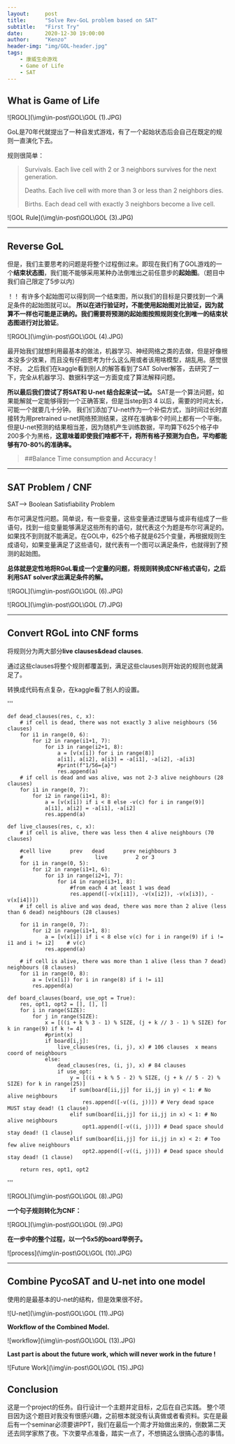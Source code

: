 ```yaml
---
layout:     post
title:      "Solve Rev-GoL problem based on SAT"
subtitle:   "First Try"
date:       2020-12-30 19:00:00
author:     "Kenzo"
header-img: "img/GOL-header.jpg"
tags:
    - 康威生命游戏
    - Game of Life
    - SAT 
---
```


## What is Game of Life

![RGOL](\img\in-post\GOL\GOL (1).JPG)

GoL是70年代就提出了一种自发式游戏，有了一个起始状态后会自己在既定的规则一直演化下去。

规则很简单：

> Survivals. Each live cell with 2 or 3 neighbors survives for the next generation. 
>
> Deaths. Each live cell with more than 3 or less than 2 neighbors dies. 
>
> Births. Each dead cell with exactly 3 neighbors become a live cell. 

![GOL Rule](\img\in-post\GOL\GOL (3).JPG)

---



## Reverse GoL

但是，我们主要思考的问题是将整个过程倒过来。即现在我们有了GOL游戏的一个**结束状态图**，我们能不能够采用某种办法倒堆出之前任意步的**起始图**。（题目中我们自己限定了5步以内）

！！ 有许多个起始图可以得到同一个结束图，所以我们的目标是只要找到一个满足条件的起始图就可以。 **所以在进行验证时，不能使用起始图对比验证，因为就算不一样也可能是正确的。我们需要将预测的起始图按照规则变化到唯一的结束状态图进行对比验证**。

![RGOL](\img\in-post\GOL\GOL (4).JPG)

最开始我们就想利用最基本的做法，机器学习、神经网络之类的去做，但是好像根本没多少效果，而且没有仔细思考为什么这么用或者该用啥模型，胡乱用。感觉很不好。 之后我们在kaggle看到别人的解答看到了SAT Solver解答，去研究了一下，完全从机器学习、数据科学这一方面变成了算法解释问题。

**所以最后我们尝试了将SAT和 U-net 结合起来试一试。** SAT是一个算法问题，如果能解就一定能够得到一个正确答案，但是当step到3 4 以后，需要的时间太长，可能一个就要几十分钟。 我们们添加了U-net作为一个补偿方式，当时间过长时直接转为用pretrained u-net网络预测结果，这样在准确率个时间上都有一个平衡。 但是U-net预测的结果相当差，因为随机产生训练数据，平均算下625个格子中200多个为黑格，**这意味着即使我们啥都不干，将所有格子预测为白色，平均都能够有70-80%的准确率。**

> ##Balance Time consumption  and  Accuracy !



---



## SAT Problem / CNF

SAT--> Boolean Satisfiability Problem 

布尔可满足性问题。简单说，有一些变量，这些变量通过逻辑与或非有组成了一些语句，找到一组变量能够满足这些所有的语句，就代表这个为题是布尔可满足的。如果找不到则就不能满足。在GOL中，625个格子就是625个变量，再根据规则生成语句，如果变量满足了这些语句，就代表有一个图可以满足条件，也就得到了预测的起始图。

**总体就是定性地将RGoL看成一个定量的问题，将规则转换成CNF格式语句，之后利用SAT solver求出满足条件的解。**



![RGOL](\img\in-post\GOL\GOL (6).JPG)



![RGOL](\img\in-post\GOL\GOL (7).JPG)

---



## Convert RGoL into CNF forms

将规则分为两大部分**live clauses&dead clauses**.

通过这些clauses将整个规则都覆盖到，满足这些clauses则开始说的规则也就满足了。

转换成代码有点复杂，在kaggle看了别人的设置。

'''

	def dead_clauses(res, c, x):
	    # if cell is dead, there was not exactly 3 alive neighbours (56 clauses)
	    for i1 in range(0, 6):
	        for i2 in range(i1+1, 7):
	            for i3 in range(i2+1, 8):
	                a = [v(x[i]) for i in range(8)]
	                a[i1], a[i2], a[i3] = -a[i1], -a[i2], -a[i3]
	                #print(f"1/56={a}")
	                res.append(a)
	    # if cell is dead and was alive, was not 2-3 alive neighbours (28 clauses)
	    for i1 in range(0, 7):
	        for i2 in range(i1+1, 8):
	            a = [v(x[i]) if i < 8 else -v(c) for i in range(9)]
	            a[i1], a[i2] = -a[i1], -a[i2]
	            res.append(a)
	
	def live_clauses(res, c, x):
	    # if cell is alive, there was less then 4 alive neighbours (70 clauses)
	    
	    #cell live      prev   dead      prev neighbours 3
	    #                       live         2 or 3
	    for i1 in range(0, 5):
	        for i2 in range(i1+1, 6):
	            for i3 in range(i2+1, 7):
	                for i4 in range(i3+1, 8):
	                    #from each 4 at least 1 was dead
	                    res.append([-v(x[i1]), -v(x[i2]), -v(x[i3]), -v(x[i4])])
	    # if cell is alive and was dead, there was more than 2 alive (less than 6 dead) neighbours (28 clauses)
	    
	    for i1 in range(0, 7):
	        for i2 in range(i1+1, 8):
	            a = [v(x[i]) if i < 8 else v(c) for i in range(9) if i != i1 and i != i2]    # v(c)
	            res.append(a)
	    
	    # if cell is alive, there was more than 1 alive (less than 7 dead) neighbours (8 clauses)
	    for i1 in range(0, 8):
	        a = [v(x[i]) for i in range(8) if i != i1]
	        res.append(a)
	
	def board_clauses(board, use_opt = True):
	    res, opt1, opt2 = [], [], []
	    for i in range(SIZE):
	        for j in range(SIZE):
	            x = [((i + k % 3 - 1) % SIZE, (j + k // 3 - 1) % SIZE) for k in range(9) if k != 4]
	            #print(x)
	            if board[i,j]:
	                live_clauses(res, (i, j), x) # 106 clauses  x means coord of neighbours
	            else:
	                dead_clauses(res, (i, j), x) # 84 clauses
	                if use_opt:
	                    y = [((i + k % 5 - 2) % SIZE, (j + k // 5 - 2) % SIZE) for k in range(25)]
	                    if sum(board[ii,jj] for ii,jj in y) < 1: # No alive neighbours
	                        res.append([-v((i, j))]) # Very dead space MUST stay dead! (1 clause)
	                    elif sum(board[ii,jj] for ii,jj in x) < 1: # No alive neighbours
	                        opt1.append([-v((i, j))]) # Dead space should stay dead! (1 clause)
	                    elif sum(board[ii,jj] for ii,jj in x) < 2: # Too few alive neighbours
	                        opt2.append([-v((i, j))]) # Dead space should stay dead! (1 clause)
	           
	    return res, opt1, opt2
'''

![RGOL](\img\in-post\GOL\GOL (8).JPG)



**一个句子规则转化为CNF：**

![RGOL](\img\in-post\GOL\GOL (9).JPG)



**在一步中的整个过程，以一个5x5的board举例子。**

![process](\img\in-post\GOL\GOL (10).JPG)





---



## Combine PycoSAT and U-net into one model

使用的是最基本的U-net的结构，但是效果很不好。

![U-net](\img\in-post\GOL\GOL (11).JPG)



**Workflow of the Combined Model.**

![workflow](\img\in-post\GOL\GOL (13).JPG)



**Last part is about the future work, which will never work in the future !**

![Future Work](\img\in-post\GOL\GOL (15).JPG)



## Conclusion

这是一个project的任务。自行设计一个主题并定目标，之后在自己实践。 整个项目因为这个题目对我没有很感兴趣，之前根本就没有认真做或者看资料。实在是最后有一个seminar必须要讲PPT，我们在最后一个周才开始做出来的，倒数第二天还去同学家熬了夜。下次要早点准备，踏实一点了，不想搞这么很搞心态的事情。

